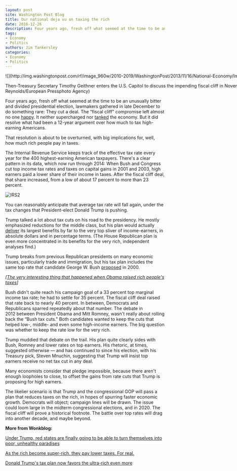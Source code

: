 ```yaml
---
layout: post
site: Washington Post Blog
title: Our national deja vu on taxing the rich
date: 2016-12-26
description: Four years ago, fresh off what seemed at the time to be an unusually bitter and divided presidential election, lawmakers gathered in late December to do something rare, They cut a deal. The “fiscal cliff” compromise left almost no one happy. It neither supercharged nor tanked the economy. But it did resolve what had been a […]
tags: 
- Economy
- Politics
authors: Jim Tankersley
categories: 
- Economy
- Politics
---
```


<div id="attachment_210856" style="width: 970px" class="wp-caption aligncenter">![](http://img.washingtonpost.com/rf/image_960w/2010-2019/WashingtonPost/2013/11/16/National-Economy/Images/03490981-HVGK.jpg)

Then-Treasury Secretary Timothy Geithner enters the U.S. Capitol to discuss the impending fiscal cliff in November 2012\. (Michael Reynolds/European Pressphoto Agency)

</div>

Four years ago, fresh off what seemed at the time to be an unusually bitter and divided presidential election, lawmakers gathered in late December to do something rare: They cut a deal. The “fiscal cliff” compromise left almost no one [happy](https://www.washingtonpost.com/business/economy/proposed-fiscal-cliff-deal-falls-short-under-three-economic-theories/2013/01/01/ca1aa2da-5456-11e2-bf3e-76c0a789346f_story.html?utm_term=.e60ce6870c42). It neither supercharged nor [tanked](http://equitablegrowth.org/tax-finance/taxing-the-rich-more-evidence-from-the-2013-federal-tax-increase/) the economy. But it did resolve what had been a 12-year argument over how much to tax high-earning Americans.

That resolution is about to be overturned, with big implications for, well, how much rich people pay in taxes.

The Internal Revenue Service keeps track of the effective tax rate every year for the 400 highest-earning American taxpayers. There's a clear pattern in its data, which now run through 2014: When Bush and Congress cut top income tax rates and taxes on capital gains in 2001 and 2003, high earners paid a lower share of their income in taxes. After the fiscal cliff deal, that share increased, from a low of about 17 percent to more than 23 percent.

![IRS2](http://www.washingtonpost.com/blogs/wonkblog/files/2016/12/IRS2.png)

You can reasonably anticipate that average tax rate will fall again, under the tax changes that President-elect Donald Trump is pushing.

Trump talked a lot about tax cuts on his road to the presidency. He mostly emphasized reductions for the middle class, but his plan would actually [deliver](http://taxfoundation.org/article/details-and-analysis-donald-trump-tax-reform-plan-september-2016) its largest benefits by far to the very top sliver of income-earners, in absolute dollars and in percentage terms. (The House Republican plan is even more concentrated in its benefits for the very rich, independent analyses find.)

Trump breaks from previous Republican presidents on many economic issues, particularly trade and immigration, but his tax plan includes the same top rate that candidate George W. Bush [proposed](http://www.heritage.org/research/reports/2001/04/the-economic-impact-of-president-bushs-tax-relief-plan) in 2000.

_[[The very interesting thing that happened when Obama raised rich people's taxes](https://www.washingtonpost.com/news/wonk/wp/2016/11/07/The-unexpected-way-Obamas-tax-hike-affected-the-wealthiest-Americans/?utm_term=.ab8571d3ca35)]_

Bush didn't quite reach his campaign goal of a 33 percent top marginal income tax rate; he had to settle for 35 percent. The fiscal cliff deal raised that rate back to nearly 40 percent. In between, Democrats and Republicans sparred repeatedly about that number. The debate in 2012 between President Obama and Mitt Romney, wasn't really about rolling back the “Bush tax cuts." Both candidates wanted to keep the cuts that helped low-, middle- and even some high-income earners. The big question was whether to keep the rate low for the very rich.

Trump muddied that debate on the trail. His plan quite clearly sides with Bush, Romney and lower rates on top earners. His rhetoric, at times, suggested otherwise — and has continued to since his election, with his Treasury pick, Steven Mnuchin, suggesting that Trump will insist top earners receive no net tax cut in any deal.

Many economists consider that pledge impossible, because there aren't enough loopholes to close, to offset the gains from rate cuts that Trump is proposing for high earners.

The likelier scenario is that Trump and the congressional GOP will pass a plan that reduces taxes on the rich, in hopes of spurring faster economic growth. Democrats will object; campaign lines will be drawn. The issue could loom large in the midterm congressional elections, and in 2020\. The fiscal cliff will prove a historical footnote. The battle over top rates will drag into another decade, and maybe beyond.

**More from Wonkblog:**

[Under Trump, red states are finally going to be able to turn themselves into poor, unhealthy paradises](https://www.washingtonpost.com/news/wonk/wp/2016/12/04/democrats-can-look-forward-to-the-coming-republican-era-being-a-disaster-for-republican-voters/)

[As the rich become super-rich, they pay lower taxes. For real.](https://www.washingtonpost.com/news/wonk/wp/2015/06/04/as-the-rich-become-super-rich-they-pay-lower-taxes-for-real/)

[Donald Trump's tax plan now favors the ultra-rich even more](https://www.washingtonpost.com/news/wonk/wp/2016/09/19/donald-trumps-tax-plan-now-favors-the-ultra-rich-even-more/)

